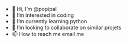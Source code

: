 - 👋 Hi, I’m @popipal
- 👀 I’m interested in coding
- 🌱 I’m currently learning python
- 💞️ I’m looking to collaborate on similar projets
- 📫 How to reach me email me


<!---
popipal/popipal is a ✨ special ✨ repository because its `README.md` (this file) appears on your GitHub profile.
You can click the Preview link to take a look at your changes.
--->
